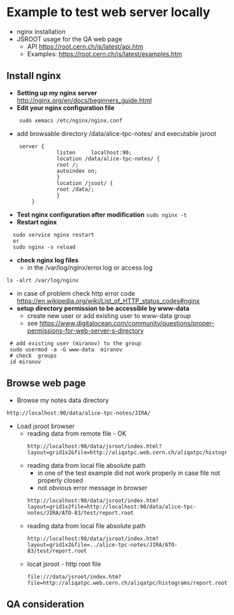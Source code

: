 # Example to test web server locally

* nginx installation
* JSROOT usage for the QA web page 
  * API https://root.cern.ch/js/latest/api.htm
  * Examples: https://root.cern.ch/js/latest/examples.htm
  
## Install nginx
* **Setting up my nginx server**
    http://nginx.org/en/docs/beginners_guide.html
* **Edit your nginx configuration file**
```
    sudo xemacs /etc/nginx/nginx.conf
``` 
  * add browsable directory /data/alice-tpc-notes/ and executable jsroot
````
    server {
                listen     localhost:90;
                location /data/alice-tpc-notes/ {
                root /;
                autoindex on;
                }
                location /jsoot/ {
                root /data/;
                }
        }
````

* **Test nginx configuration after modification**
``
    sudo nginx -t
``
* **Restart nginx**
````
  sudo service nginx restart
  or
  sudo nginx -s reload
````
* **check nginx  log files**
  * in the /var/log/nginx/error.log or access log
````
ls -alrt /var/log/nginx
````
  * in case of problem check http error code 
    https://en.wikipedia.org/wiki/List_of_HTTP_status_codes#nginx
* **setup directory permission to be accessible by www-data**
  * create new user or add existing user to www-data group
  * see https://www.digitalocean.com/community/questions/proper-permissions-for-web-server-s-directory
```
 # add existing user (miranov) to the group
 sudo usermod -a -G www-data  miranov
 # check  groups
 id miranov
```

## Browse web page

* Browse my notes data directory
````
http://localhost:90/data/alice-tpc-notes/JIRA/
````
* Load jsroot browser
  * reading data from remote file - OK
    ````
    http://localhost:90/data/jsroot/index.html?layout=grid1x2&file=http://aliqatpc.web.cern.ch/aliqatpc/histograms/report.root
    ````
  * reading data from local file absolute path
    * in one of the test example did not work properly in case file not properly closed
    * not obvious error message in browser
    ````
    http://localhost:90/data/jsroot/index.htm?layout=grid1x2file=http://localhost:90/data/alice-tpc-notes/JIRA/ATO-83/test/report.root
    ````
  * reading data from local file absolute path
    ````
    http://localhost:90/data/jsroot/index.htm?layout=grid1x2&file=../alice-tpc-notes/JIRA/ATO-83/test/report.root
    ````
  * locat jsroot - http root file
    ````
    file:///data/jsroot/index.htm?file=http://aliqatpc.web.cern.ch/aliqatpc/histograms/report.root
    ````
    
## QA consideration
 